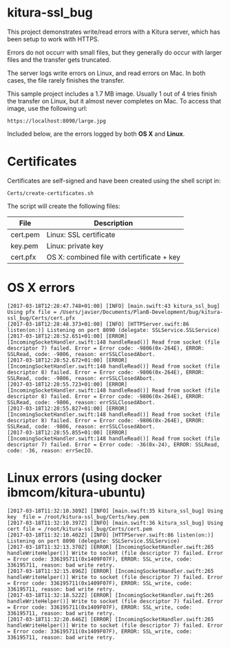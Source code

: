 # kitura-ssl_bug

This project demonstrates write/read errors with a Kitura server, which has been setup to work with HTTPS.

Errors do not occurr with small files, but they generally do occur with larger files and the transfer gets truncated.

The server logs write errors on Linux, and read errors on Mac. In both cases, the file rarely finishes the transfer.

This sample project includes a 1.7 MB image. Usually 1 out of 4 tries finish the transfer on Linux, but it almost never completes on Mac. To access that image, use the following url:

```
https://localhost:8090/large.jpg
```

Included below, are the errors logged by both **OS X** and **Linux**.

# Certificates

Certificates are self-signed and have been created using the shell script in:

```
Certs/create-certificates.sh
```

The script will create the following files:

| File     | Description                                |
| -------- | ------------------------------------------ |
| cert.pem | Linux: SSL certificate                     |
| key.pem  | Linux: private key                         |
| cert.pfx | OS X: combined file with certificate + key |

# OS X errors

```
[2017-03-18T12:28:47.748+01:00] [INFO] [main.swift:43 kitura_ssl_bug] Using pfx file = /Users/javier/Documents/PlanB-Development/bug/kitura-ssl_bug/Certs/cert.pfx
[2017-03-18T12:28:48.373+01:00] [INFO] [HTTPServer.swift:86 listen(on:)] Listening on port 8090 (delegate: SSLService.SSLService)
[2017-03-18T12:28:52.651+01:00] [ERROR] [IncomingSocketHandler.swift:148 handleRead()] Read from socket (file descriptor 7) failed. Error = Error code: -9806(0x-264E), ERROR: SSLRead, code: -9806, reason: errSSLClosedAbort.
[2017-03-18T12:28:52.672+01:00] [ERROR] [IncomingSocketHandler.swift:148 handleRead()] Read from socket (file descriptor 8) failed. Error = Error code: -9806(0x-264E), ERROR: SSLRead, code: -9806, reason: errSSLClosedAbort.
[2017-03-18T12:28:55.723+01:00] [ERROR] [IncomingSocketHandler.swift:148 handleRead()] Read from socket (file descriptor 8) failed. Error = Error code: -9806(0x-264E), ERROR: SSLRead, code: -9806, reason: errSSLClosedAbort.
[2017-03-18T12:28:55.827+01:00] [ERROR] [IncomingSocketHandler.swift:148 handleRead()] Read from socket (file descriptor 8) failed. Error = Error code: -9806(0x-264E), ERROR: SSLRead, code: -9806, reason: errSSLClosedAbort.
[2017-03-18T12:28:55.855+01:00] [ERROR] [IncomingSocketHandler.swift:148 handleRead()] Read from socket (file descriptor 7) failed. Error = Error code: -36(0x-24), ERROR: SSLRead, code: -36, reason: errSecIO.
```
# Linux errors (using docker ibmcom/kitura-ubuntu)

```
[2017-03-18T11:32:10.389Z] [INFO] [main.swift:35 kitura_ssl_bug] Using key  file = /root/kitura-ssl_bug/Certs/key.pem
[2017-03-18T11:32:10.397Z] [INFO] [main.swift:36 kitura_ssl_bug] Using cert file = /root/kitura-ssl_bug/Certs/cert.pem
[2017-03-18T11:32:10.402Z] [INFO] [HTTPServer.swift:86 listen(on:)] Listening on port 8090 (delegate: SSLService.SSLService)
[2017-03-18T11:32:13.370Z] [ERROR] [IncomingSocketHandler.swift:265 handleWriteHelper()] Write to socket (file descriptor 7) failed. Error = Error code: 336195711(0x1409F07F), ERROR: SSL_write, code: 336195711, reason: bad write retry.
[2017-03-18T11:32:15.896Z] [ERROR] [IncomingSocketHandler.swift:265 handleWriteHelper()] Write to socket (file descriptor 7) failed. Error = Error code: 336195711(0x1409F07F), ERROR: SSL_write, code: 336195711, reason: bad write retry.
[2017-03-18T11:32:18.522Z] [ERROR] [IncomingSocketHandler.swift:265 handleWriteHelper()] Write to socket (file descriptor 7) failed. Error = Error code: 336195711(0x1409F07F), ERROR: SSL_write, code: 336195711, reason: bad write retry.
[2017-03-18T11:32:20.646Z] [ERROR] [IncomingSocketHandler.swift:265 handleWriteHelper()] Write to socket (file descriptor 7) failed. Error = Error code: 336195711(0x1409F07F), ERROR: SSL_write, code: 336195711, reason: bad write retry.

```

